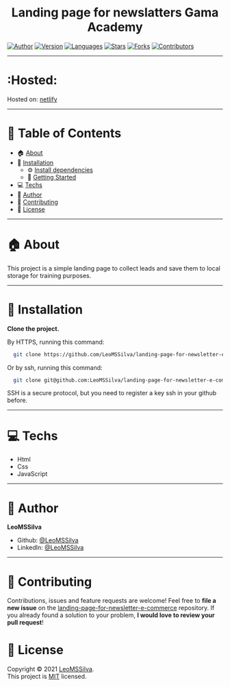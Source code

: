 <h1 align="center">Landing page for newslatters  Gama Academy
	<br/>
</h1>

[![Author](https://img.shields.io/badge/author-LeoMSSilva-blue?style=flat-square)](https://github.com/LeoMSSilva)
[![Version](https://img.shields.io/badge/version-1.0.0-blue.svg?cacheSeconds=2592000)](https://github.com/LeoMSSilva)
[![Languages](https://img.shields.io/github/languages/count/LeoMSSilva/landing-page-for-newsletter-e-commerce?color=blue&style=flat-square)](#)
[![Stars](https://img.shields.io/github/stars/LeoMSSilva/landing-page-for-newsletter-e-commerce?color=blue&style=flat-square)](https://github.com/LeoMSSilva/landing-page-for-newsletter-e-commerce/stargazers)
[![Forks](https://img.shields.io/github/forks/LeoMSSilva/landing-page-for-newsletter-e-commerce?color=blue&style=flat-square)](https://github.com/LeoMSSilva/landing-page-for-newsletter-e-commerce/network/members)
[![Contributors](https://img.shields.io/github/contributors/LeoMSSilva/landing-page-for-newsletter-e-commerce?color=blue&style=flat-square)](https://github.com/LeoMSSilva/landing-page-for-newsletter-e-commerce/graphs/contributors)

---

# :Hosted:

Hosted on: [netlify](https://leomssilva-e-commerce.netlify.app)

---

# :pushpin: Table of Contents

- :house: [About](#about)
- :dart: [Installation](#Installation)
  - :gear: [Install dependencies](##Install_dependencies)
  - :rocket: [Getting Started](##Getting_Started)
- :computer: [Techs](#Techs)
- :bust_in_silhouette: [Author](#Author)
- :handshake: [Contributing](#Contributing)
- :scroll: [License](#License)

---

# :house: About

This project is a simple landing page to collect leads and save them to local storage for training purposes.

---

# :dart: Installation

**Clone the project.**

By HTTPS, running this command:

```bash
  git clone https://github.com/LeoMSSilva/landing-page-for-newsletter-e-commerce.git
```

Or by ssh, running this command:

```bash
  git clone git@github.com:LeoMSSilva/landing-page-for-newsletter-e-commerce.git
```

SSH is a secure protocol, but you need to register a key ssh in your github before.

---

# :computer: Techs

- Html
- Css
- JavaScript

---

# :bust_in_silhouette: Author

**LeoMSSilva**

- Github: [@LeoMSSilva](https://github.com/LeoMSSilva)
- LinkedIn: [@LeoMSSilva](https://linkedin.com/in/LeoMSSilva)

---

# :handshake: Contributing

Contributions, issues and feature requests are welcome! Feel free to **file a new issue** on the [landing-page-for-newsletter-e-commerce](https://github.com/LeoMSSilva/landing-page-for-newsletter-e-commerce/issues) repository. If you already found a solution to your problem, **I would love to review your pull request**!

# :scroll: License

Copyright :copyright: 2021 [LeoMSSilva](https://github.com/LeoMSSilva).
<br/>
This project is [MIT](https://github.com/LeoMSSilva/landing-page-for-newsletter-e-commerce/blob/main/LICENSE) licensed.